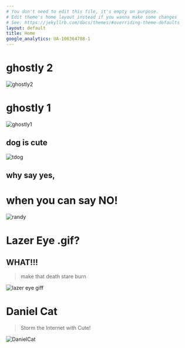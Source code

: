 ```yaml
---
# You don't need to edit this file, it's empty on purpose.
# Edit theme's home layout instead if you wanna make some changes
# See: https://jekyllrb.com/docs/themes/#overriding-theme-defaults
layout: default
title: Home
google_analytics: UA-106364788-1
---
```

# ghostly 2

![ghostly2](http://mizioko.github.io/images/ghostly2.png)

# ghostly 1

![ghostly1](http://mizioko.github.io/images/cliche.png)


## dog is cute

![tdog](http://mizioko.github.io/images/tdogall.png)

## why say yes,
# when you can say NO!

![randy](http://mizioko.github.io/images/gifs/20170908_124557.gif)


# Lazer Eye .gif?
## WHAT!!!
>make that death stare burn


![lazer eye giff](http://mizioko.github.io/images/gifs/20170819_114356.gif)


# Daniel Cat 
>Storm the Internet with Cute!

![DanielCat](http://mizioko.github.io/images/gifs/20170816_004403.gif)
